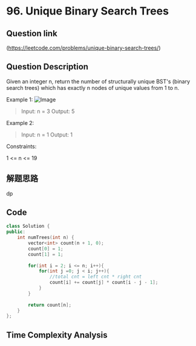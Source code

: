 # 96. Unique Binary Search Trees

## Question link
(https://leetcode.com/problems/unique-binary-search-trees/)

## Question Description
Given an integer n, return the number of structurally unique BST's (binary search trees) which has exactly n nodes of unique values from 1 to n.

Example 1:
![Image](https://assets.leetcode.com/uploads/2021/01/18/uniquebstn3.jpg)

> Input: n = 3
> Output: 5

Example 2:

> Input: n = 1
> Output: 1

Constraints:

1 <= n <= 19

## 解题思路
dp

## Code
```c++
class Solution {
public:
    int numTrees(int n) {  
        vector<int> count(n + 1, 0);  
        count[0] = 1;  
        count[1] = 1;  
        
        for(int i = 2; i <= n; i++){  
            for(int j =0; j < i; j++){  
                //total cnt = left cnt * right cnt
                count[i] += count[j] * count[i - j - 1];
            }  
        }
        
        return count[n];  
    }  
};
```

## Time Complexity Analysis